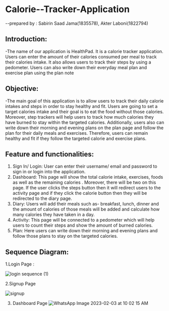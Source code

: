 # Calorie--Tracker-Application
--prepared by : Sabirin Saad Jama(1835578), Akter Laboni(1822794)


## Introduction: 
-The name of our application is HealthPad. It is a calorie tracker application. Users can enter the amount of their calories consumed per meal to track their calories intake.
It also allows users to track their steps by using a pedometer. Users can also write down their everyday meal plan and exercise plan using the plan note

## Objective:
-The main goal of this application is to allow users to track their daily calorie intakes and steps in order to stay healthy and fit. Users are going to set a target calories intake and their goal is to eat the food without those calories. Moreover, step trackers will help users to track how much calories they have burned to stay within the targeted calories. Additionally, users also can write down their morning and evening plans on the plan page and follow the plan for their daily meals and exercises. Therefore, users can remain healthy and fit if they follow the targeted calorie and exercise plans. 

## Feature and functionalities:
1.	Sign In/ Login: User can enter their username/ email and password to sign in or login into the application. 
2. Dashboard: This page will show the total calorie intake, exercises, foods as well as the remaining calories . Moreover, there will be two on this page. If the user clicks the steps button then it will redirect users to the activity page and if they click the calorie button then they will be redirected to the diary page. 
3. Diary: Users will add their meals such as- breakfast, lunch, dinner and the amount of calories of those meals will be added and calculate how many calories  they have taken in a day. 
4. Activity: This page will be connected to a pedometer which will help users to count their steps and show the amount of burned calories. 
5. Plan: Here users can write down their morning and evening plans and follow those plans to stay on the targeted calories. 

## Sequence Diagram:
1.Login Page :

![login sequence (1)](https://user-images.githubusercontent.com/111743104/216528822-32c32b00-dc40-4c24-9066-062011ace31d.jpg)

2.Signup Page

![signup](https://user-images.githubusercontent.com/111743104/216529079-852d1fdb-0c6f-4bfb-806e-562f8d1ae697.jpg)

3. Dashboard Page
![WhatsApp Image 2023-02-03 at 10 02 15 AM](https://user-images.githubusercontent.com/111743104/216529172-f2d81780-d1bb-4037-85aa-199dcc8dae37.jpeg)

